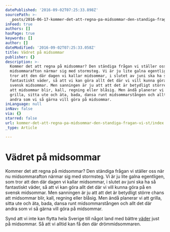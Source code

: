 ```yaml
---
datePublished: '2016-09-02T07:25:33.898Z'
sourcePath: >-
  _posts/2016-06-17-kommer-det-att-regna-pa-midsommar-den-standiga-fragan-vi-st.md
inFeed: true
authors: []
hasPage: true
keywords: []
author: []
dateModified: '2016-09-02T07:25:33.058Z'
title: Vädret på midsommar
publisher: {}
description: >-
  Kommer det att regna på midsommar? Den ständiga frågan vi ställer oss när nu
  midsommarafton närmar sig med stormsteg. Vi är ju lite galna egentligen, som
  tror att den där dagen vi kallar midsommar, i slutet av juni ska ha så
  fantastiskt väder, så att vi kan göra allt det där vi vill kunna göra på en
  svensk midsommar. Men sanningen är ju att att det är betydligt större chans
  att midsommar blir, kall, regning eller blåsig. Men ändå planerar vi att
  grilla, sitta ute och äta, bada, dansa runt midsommarstången och allt det där
  andra som vi så gärna vill göra på midsommar.
inLanguage: null
inNav: false
via: {}
starred: false
url: kommer-det-att-regna-pa-midsommar-den-standiga-fragan-vi-st/index.html
_type: Article

---
```

# Vädret på midsommar

Kommer det att regna på midsommar? Den ständiga frågan vi ställer oss när nu midsommarafton närmar sig med stormsteg. Vi är ju lite galna egentligen, som tror att den där dagen vi kallar midsommar, i slutet av juni ska ha så fantastiskt väder, så att vi kan göra allt det där vi vill kunna göra på en svensk midsommar. Men sanningen är ju att att det är betydligt större chans att midsommar blir, kall, regning eller blåsig. Men ändå planerar vi att grilla, sitta ute och äta, bada, dansa runt midsommarstången och allt det där andra som vi så gärna vill göra på midsommar.

Synd att vi inte kan flytta hela Sverige till något land med bättre [väder][0] just på midsommar. Så att vi alltid kan få den där drömmidsommaren.

[0]: http://www.vÃ¤deri.se/